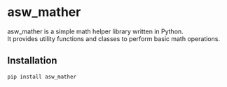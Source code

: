 # asw_mather

asw_mather is a simple math helper library written in Python.  
It provides utility functions and classes to perform basic math operations.

## Installation
```bash
pip install asw_mather
